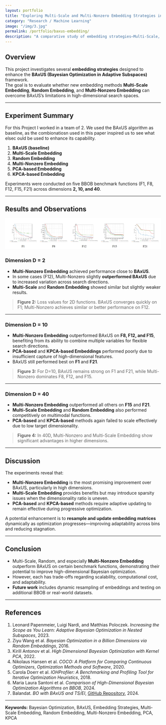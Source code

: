 ```yaml
---
layout: portfolio
title: "Exploring Multi-Scale and Multi-Nonzero Embedding Strategies in BAxUS"
category: "Research / Machine Learning"
image: "/img/3.jpg"
permalink: /portfolio/baxus-embedding/
description: "A comparative study of embedding strategies—Multi-Scale, Random, and Multi-Nonzero—against the original BAxUS framework for high-dimensional Bayesian optimization."
---
```


## Overview

This project investigates several **embedding strategies** designed to enhance the **BAxUS (Bayesian Optimization in Adaptive Subspaces)** framework.  
The goal is to evaluate whether new embedding methods **Multi-Scale Embedding**, **Random Embedding**, and **Multi-Nonzero Embedding** can overcome BAxUS’s limitations in high-dimensional search spaces.

---

## Experiment Summary
For this Project I worked in a team of  2. We  used the BAxUS algorithm as baseline, as the combionatiosn used in this paper inspired us to  see what elsec ould be used to enhance its capability.
1. **BAxUS (baseline)**  
2. **Multi-Scale Embedding**  
3. **Random Embedding**  
4. **Multi-Nonzero Embedding**  
5. **PCA-based Embedding**  
6. **KPCA-based Embedding**

Experiments were conducted on five BBOB benchmark functions (F1, F8, F12, F15, F21) across dimensions **2, 10, and 40**.

---

## Results and Observations

![Embedding Results Overview](/img/portfolio/BO/BAXUS_f2.png)
### Dimension D = 2
- **Multi-Nonzero Embedding** achieved performance close to **BAxUS**.
- In some cases (F12), Multi-Nonzero slightly **outperformed BAxUS** due to increased variation across search directions.
- **Multi-Scale** and **Random Embedding** showed similar but slightly weaker results.

> **Figure 2:** Loss values for 2D functions. BAxUS converges quickly on F1; Multi-Nonzero achieves similar or better performance on F12.

---

### Dimension D = 10
- **Multi-Nonzero Embedding** outperformed BAxUS on **F8, F12, and F15**, benefiting from its ability to combine multiple variables for flexible search directions.
- **PCA-based** and **KPCA-based Embeddings** performed poorly due to insufficient capture of high-dimensional features.
- BAxUS still performed best on **F1** and **F21**.

> **Figure 3:** For D=10, BAxUS remains strong on F1 and F21, while Multi-Nonzero dominates F8, F12, and F15.

---

### Dimension D = 40
- **Multi-Nonzero Embedding** outperformed all others on **F15** and **F21**.
- **Multi-Scale Embedding** and **Random Embedding** also performed competitively on multimodal functions.
- **PCA-based** and **KPCA-based** methods again failed to scale effectively due to low target dimensionality.

> **Figure 4:** In 40D, Multi-Nonzero and Multi-Scale Embedding show significant advantages in higher dimensions.

---

## Discussion

The experiments reveal that:
- **Multi-Nonzero Embedding** is the most promising improvement over BAxUS, particularly in high dimensions.
- **Multi-Scale Embedding** provides benefits but may introduce sparsity issues when the dimensionality ratio is uneven.
- **PCA-based** and **KPCA-based** methods require adaptive updating to remain effective during progressive optimization.

A potential enhancement is to **resample and update embedding matrices** dynamically as optimization progresses—improving adaptability across bins and reducing stagnation.

---

## Conclusion

- Multi-Scale, Random, and especially **Multi-Nonzero Embedding** outperform BAxUS on certain benchmark functions, demonstrating their potential to improve high-dimensional Bayesian optimization.
- However, each has trade-offs regarding scalability, computational cost, and adaptability.
- **Future work** includes dynamic resampling of embeddings and testing on additional BBOB or real-world datasets.

---

## References

1. Leonard Papenmeier, Luigi Nardi, and Matthias Poloczek. *Increasing the Scope as You Learn: Adaptive Bayesian Optimization in Nested Subspaces*, 2023.  
2. Ziyu Wang et al. *Bayesian Optimization in a Billion Dimensions via Random Embeddings*, 2016.  
3. Kirill Antonov et al. *High Dimensional Bayesian Optimization with Kernel PCA*, 2022.  
4. Nikolaus Hansen et al. *COCO: A Platform for Comparing Continuous Optimizers*, *Optimization Methods and Software*, 2020.  
5. Carola Doerr et al. *IOHProfiler: A Benchmarking and Profiling Tool for Iterative Optimization Heuristics*, 2018.  
6. Maria Laura Santoni et al. *Comparison of High-Dimensional Bayesian Optimization Algorithms on BBOB*, 2024.  
7. Balandat. *BO with BAxUS and TS/EI*, [GitHub Repository](https://github.com/Balandat/botorch/blob/3f2e2c7572ff41c9cfeeb6dea7a55776b238dc03/tutorials/baxus.ipynb#L7), 2024.

---

**Keywords:** Bayesian Optimization, BAxUS, Embedding Strategies, Multi-Scale Embedding, Random Embedding, Multi-Nonzero Embedding, PCA, KPCA
